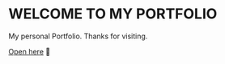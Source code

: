 # WELCOME TO MY PORTFOLIO

My personal Portfolio. Thanks for visiting.

[Open here](https://joelmattieu.github.io/my-portfolio/) &#128640;